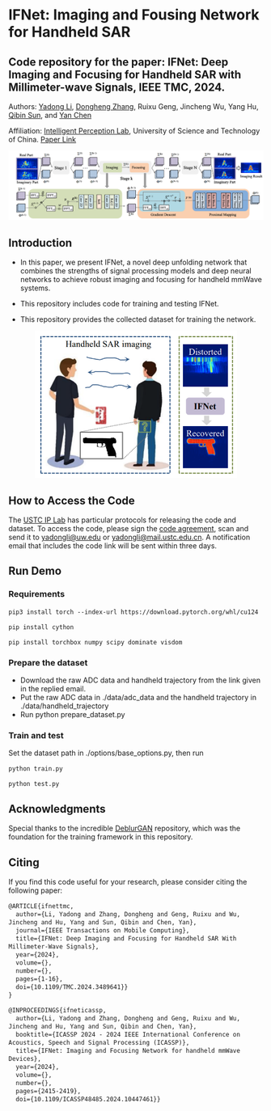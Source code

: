 
# IFNet: Imaging and Fousing Network for Handheld SAR

## Code repository for the paper: IFNet: Deep Imaging and Focusing for Handheld SAR with Millimeter-wave Signals, IEEE TMC, 2024.

Authors: [Yadong Li](https://yadongli.com), [Dongheng Zhang](http://staff.ustc.edu.cn/~dongheng/), Ruixu Geng, Jincheng Wu, Yang Hu, [Qibin Sun](https://ustc-ip-lab.github.io/authors/qibinsun/), and [Yan Chen](https://ustc-ip-lab.github.io/authors/yanchen/)

Affiliation: [Intelligent Perception Lab](https://ustc-ip-lab.github.io/), University of Science and Technology of China. [Paper Link](https://arxiv.org/pdf/2405.02023)
  
<div align=center>
    <img src="https://github.com/leeyadong/IFNet/blob/f9cfb7666bbdcf027150f05866e8c71b869427aa/figures/method_tmc.jpg" alt="method" width="900" />
</div>


## Introduction

- In this paper, we present IFNet, a novel deep unfolding network that combines the strengths of signal processing models and deep neural networks
to achieve robust imaging and focusing for handheld mmWave systems. 

- This repository includes code for training and testing IFNet.
  
- This repository provides the collected dataset for training the network.

<div align=center>
    <img src="https://github.com/leeyadong/IFNet/blob/23c1d7d95c5d7d9f073f19b08d7bae88ddc6d4af/figures/overview_ifnet_tmc.jpg" alt="method" width="400" />
</div>


## How to Access the Code

The [USTC IP Lab](https://ustc-ip-lab.github.io/) has particular protocols for releasing the code and dataset. To access the code, please sign the [code agreement](IPLabCodeAgreementIFNet.pdf), scan and send it to yadongli@uw.edu or yadongli@mail.ustc.edu.cn. A notification email that includes the code link will be sent within three days.

## Run Demo
### Requirements
```
pip3 install torch --index-url https://download.pytorch.org/whl/cu124
```
```
pip install cython
```
```
pip install torchbox numpy scipy dominate visdom
```
### Prepare the dataset
- Download the raw ADC data and handheld trajectory from the link given in the replied email.
- Put the raw ADC data in ./data/adc_data and the handheld trajectory in ./data/handheld_trajectory
- Run python prepare_dataset.py
### Train and test
Set the dataset path in ./options/base_options.py, then run
```
python train.py
```
```
python test.py
```

## Acknowledgments
Special thanks to the incredible [DeblurGAN](https://github.com/KupynOrest/DeblurGAN) repository, which was the foundation for the training framework in this repository.

## Citing
If you find this code useful for your research, please consider citing the following paper:
```
@ARTICLE{ifnettmc,
  author={Li, Yadong and Zhang, Dongheng and Geng, Ruixu and Wu, Jincheng and Hu, Yang and Sun, Qibin and Chen, Yan},
  journal={IEEE Transactions on Mobile Computing}, 
  title={IFNet: Deep Imaging and Focusing for Handheld SAR With Millimeter-Wave Signals}, 
  year={2024},
  volume={},
  number={},
  pages={1-16},
  doi={10.1109/TMC.2024.3489641}}
}
```
```
@INPROCEEDINGS{ifneticassp,
  author={Li, Yadong and Zhang, Dongheng and Geng, Ruixu and Wu, Jincheng and Hu, Yang and Sun, Qibin and Chen, Yan},
  booktitle={ICASSP 2024 - 2024 IEEE International Conference on Acoustics, Speech and Signal Processing (ICASSP)}, 
  title={IFNet: Imaging and Focusing Network for handheld mmWave Devices}, 
  year={2024},
  volume={},
  number={},
  pages={2415-2419},
  doi={10.1109/ICASSP48485.2024.10447461}}

```
